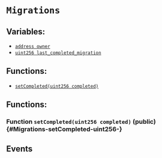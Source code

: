 
# `Migrations`





## Variables:
- [`address owner`](#Migrations-owner-address)
- [`uint256 last_completed_migration`](#Migrations-last_completed_migration-uint256)



## Functions:
- [`setCompleted(uint256 completed)`](#Migrations-setCompleted-uint256-)


## Functions:
### Function `setCompleted(uint256 completed)` (public) {#Migrations-setCompleted-uint256-}





## Events

